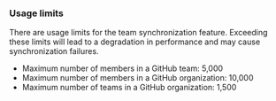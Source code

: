 ### Usage limits

There are usage limits for the team synchronization feature.  Exceeding these limits will lead to a degradation in performance and may cause synchronization failures.

* Maximum number of members in a GitHub team: 5,000
* Maximum number of members in a GitHub organization: 10,000
* Maximum number of teams in a GitHub organization: 1,500
